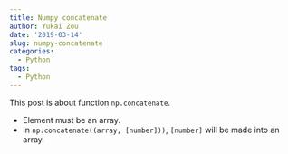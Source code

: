 ```yaml
---
title: Numpy concatenate
author: Yukai Zou
date: '2019-03-14'
slug: numpy-concatenate
categories:
  - Python
tags:
  - Python
---
```


This post is about function `np.concatenate`.

 - Element must be an array.
 - In `np.concatenate((array, [number]))`, `[number]` will be made into an array.
